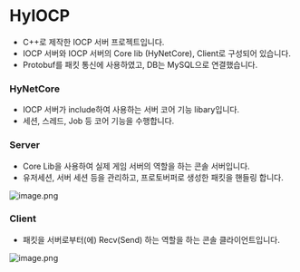 # HyIOCP
- C++로 제작한 IOCP 서버 프로젝트입니다.
- IOCP 서버와 IOCP 서버의 Core lib (HyNetCore), Client로 구성되어 있습니다.
- Protobuf를 패킷 통신에 사용하였고, DB는 MySQL으로 연결했습니다.



### HyNetCore

- IOCP 서버가 include하여 사용하는 서버 코어 기능 libary입니다.
- 세션, 스레드, Job 등 코어 기능을 수행합니다.

### Server

- Core Lib을 사용하여 실제 게임 서버의 역할을 하는 콘솔 서버입니다.
- 유저세션, 서버 세션 등을 관리하고, 프로토버퍼로 생성한 패킷을 핸들링 합니다.
    
![image.png](https://prod-files-secure.s3.us-west-2.amazonaws.com/dca5d1b3-ad21-44f0-b8d7-013810b61237/f65989f7-50eb-4ded-a5fe-36bd08a9337b/image.png)
    

### Client

- 패킷을 서버로부터(에) Recv(Send) 하는 역할을 하는 콘솔 클라이언트입니다.
  
![image.png](https://prod-files-secure.s3.us-west-2.amazonaws.com/dca5d1b3-ad21-44f0-b8d7-013810b61237/ac47cf74-e8a8-45c0-ab96-39b92f3da234/image.png)
